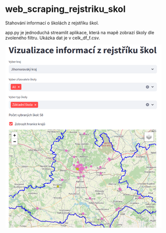 # web_scraping_rejstriku_skol
Stahování informací o školách z rejstříku škol.

app.py je jednoduchá streamlit aplikace, která na mapě zobrazí školy dle zvoleného filtru.
Ukázka dat je v celk_df_f.csv.

![My Image Description](rejstrik_ss.png)
